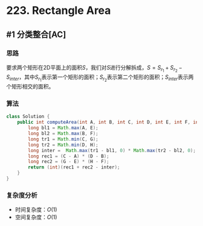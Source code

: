 # 223. Rectangle Area

## #1 分类整合[AC]

### 思路

要求两个矩形在2D平面上的面积$S$，我们对$S$进行分解拆成，$S = S_{r_1} + S_{r_2} -S_{inter}$，其中$S_{r_1}$表示第一个矩形的面积；$S_{r_2}$表示第二个矩形的面积；$S_{inter}$表示两个矩形相交的面积。

### 算法

```java
class Solution {
    public int computeArea(int A, int B, int C, int D, int E, int F, int G, int H) {
        long bl1 = Math.max(A, E);
        long bl2 = Math.max(B, F);
        long tr1 = Math.min(C, G);
        long tr2 = Math.min(D, H);
        long inter =  Math.max(tr1 - bl1, 0) * Math.max(tr2 - bl2, 0);
        long rec1 = (C - A) * (D - B);
        long rec2 = (G - E) * (H - F);
        return (int)(rec1 + rec2 - inter);
    }
}
```

### 复杂度分析

- 时间复杂度：$O(1)$
- 空间复杂度：$O(1)$

